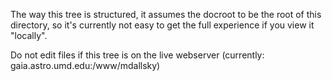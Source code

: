 The way this tree is structured, it assumes the docroot to be the root of this directory,
so it's currently not easy to get the full experience if you view it "locally".

Do not edit files if this tree is on the live webserver (currently: gaia.astro.umd.edu:/www/mdallsky)
